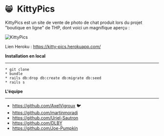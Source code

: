 # `😸 `KittyPics

KittyPics est un site de vente de photo de chat produit lors du projet "boutique en ligne" de THP, dont voici un magnifique aperçu :

![KittyPics](https://imgur.com/WTD1rhx)




Lien Heroku : https://kitty-pics.herokuapp.com/

**Installation en local**

---
```
* git clone
* bundle
* rails db:drop db:create db:migrate db:seed
* rails s
```

**L'équipe**

---

- https://github.com/AxelVigroux 🐦
- https://github.com/martinmoradi
- https://github.com/Uriel-Sautron
- https://github.com/DLBY
- https://github.com/Joe-Pumpkin
